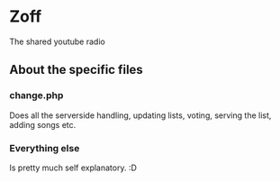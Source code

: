 Zoff
====

The shared youtube radio

## About the specific files

### change.php
Does all the serverside handling, updating lists, voting, serving the list, adding songs etc.

### Everything else
Is pretty much self explanatory. :D

